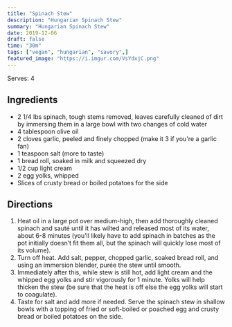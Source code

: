 ```yaml
---
title: "Spinach Stew"
description: "Hungarian Spinach Stew"
summary: "Hungarian Spinach Stew"
date: 2019-12-06
draft: false
time: "30m"
tags: ["vegan", "hungarian", "savory",]
featured_image: "https://i.imgur.com/VsYdxjC.png"
---
```


Serves: 4

## Ingredients

- 2 1/4 lbs spinach, tough stems removed, leaves carefully cleaned of dirt by immersing them in a large bowl with two changes of cold water
- 4 tablespoon olive oil
- 2 cloves garlic, peeled and finely chopped (make it 3 if you're a garlic fan)
- 1 teaspoon salt (more to taste)
- 1 bread roll, soaked in milk and squeezed dry
- 1/2 cup light cream
- 2 egg yolks, whipped
- Slices of crusty bread or boiled potatoes for the side

## Directions

1. Heat oil in a large pot over medium-high, then add thoroughly cleaned spinach and sauté until it has wilted and released most of its water, about 6-8 minutes (you’ll likely have to add spinach in batches as the pot initially doesn’t fit them all, but the spinach will quickly lose most of its volume).
2. Turn off heat. Add salt, pepper, chopped garlic, soaked bread roll, and using an immersion blender, purée the stew until smooth.
3. Immediately after this, while stew is still hot, add light cream and the whipped egg yolks and stir vigorously for 1 minute. Yolks will help thicken the stew (be sure that the heat is off else the egg yolks will start to coagulate).
4. Taste for salt and add more if needed. Serve the spinach stew in shallow bowls with a topping of fried or soft-boiled or poached egg and crusty bread or boiled potatoes on the side.
